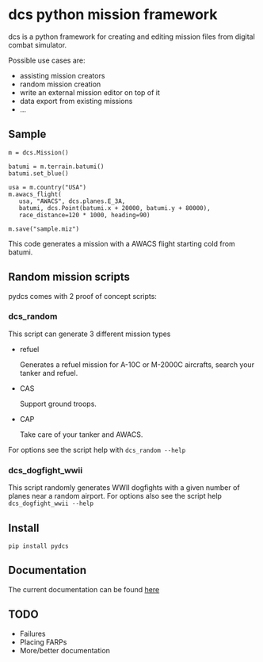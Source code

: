 # dcs python mission framework

dcs is a python framework for creating and editing mission files
from digital combat simulator.

Possible use cases are:

 * assisting mission creators
 * random mission creation
 * write an external mission editor on top of it
 * data export from existing missions
 * ...

## Sample

    m = dcs.Mission()

    batumi = m.terrain.batumi()
    batumi.set_blue()

    usa = m.country("USA")
    m.awacs_flight(
       usa, "AWACS", dcs.planes.E_3A,
       batumi, dcs.Point(batumi.x + 20000, batumi.y + 80000),
       race_distance=120 * 1000, heading=90)

    m.save("sample.miz")

This code generates a mission with a AWACS flight starting cold from batumi.

## Random mission scripts

pydcs comes with 2 proof of concept scripts:

### dcs_random

This script can generate 3 different mission types

 * refuel

   Generates a refuel mission for A-10C or M-2000C aircrafts, search your tanker and refuel.

 * CAS

   Support ground troops.

 * CAP

   Take care of your tanker and AWACS.

For options see the script help with `dcs_random --help`

### dcs_dogfight_wwii

This script randomly generates WWII dogfights with a given number of planes near a random airport.
For options also see the script help `dcs_dogfight_wwii --help`

###

## Install

    pip install pydcs

## Documentation

The current documentation can be found [here](http://dcs.readthedocs.org/en/latest)

## TODO

 * Failures
 * Placing FARPs
 * More/better documentation
